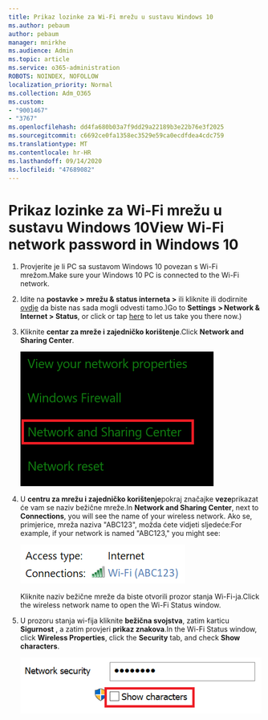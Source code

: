 ```yaml
---
title: Prikaz lozinke za Wi-Fi mrežu u sustavu Windows 10
ms.author: pebaum
author: pebaum
manager: mnirkhe
ms.audience: Admin
ms.topic: article
ms.service: o365-administration
ROBOTS: NOINDEX, NOFOLLOW
localization_priority: Normal
ms.collection: Adm_O365
ms.custom:
- "9001467"
- "3767"
ms.openlocfilehash: dd4fa680b03a7f9dd29a22189b3e22b76e3f2025
ms.sourcegitcommit: c6692ce0fa1358ec3529e59ca0ecdfdea4cdc759
ms.translationtype: MT
ms.contentlocale: hr-HR
ms.lasthandoff: 09/14/2020
ms.locfileid: "47689082"
---
```

# <a name="view-wi-fi-network-password-in-windows-10"></a><span data-ttu-id="16b19-102">Prikaz lozinke za Wi-Fi mrežu u sustavu Windows 10</span><span class="sxs-lookup"><span data-stu-id="16b19-102">View Wi-Fi network password in Windows 10</span></span>

1. <span data-ttu-id="16b19-103">Provjerite je li PC sa sustavom Windows 10 povezan s Wi-Fi mrežom.</span><span class="sxs-lookup"><span data-stu-id="16b19-103">Make sure your Windows 10 PC is connected to the Wi-Fi network.</span></span>

2. <span data-ttu-id="16b19-104">Idite na **postavke > mrežu & status interneta >** ili kliknite ili dodirnite [ovdje](ms-settings:network?activationSource=GetHelp) da biste nas sada mogli odvesti tamo.)</span><span class="sxs-lookup"><span data-stu-id="16b19-104">Go to **Settings  > Network & Internet  > Status**, or click or tap [here](ms-settings:network?activationSource=GetHelp) to let us take you there now.)</span></span>

3. <span data-ttu-id="16b19-105">Kliknite **centar za mreže i zajedničko korištenje**.</span><span class="sxs-lookup"><span data-stu-id="16b19-105">Click **Network and Sharing Center**.</span></span>

    ![Centar za mreže i zajedničko korištenje.](media/network-sharing-center.png)

4. <span data-ttu-id="16b19-107">U **centru za mrežu i zajedničko korištenje**pokraj značajke **veze**prikazat će vam se naziv bežične mreže.</span><span class="sxs-lookup"><span data-stu-id="16b19-107">In **Network and Sharing Center**, next to **Connections**, you will see the name of your wireless network.</span></span> <span data-ttu-id="16b19-108">Ako se, primjerice, mreža naziva "ABC123", možda ćete vidjeti sljedeće:</span><span class="sxs-lookup"><span data-stu-id="16b19-108">For example, if your network is named "ABC123," you might see:</span></span>

    ![Mrežne veze.](media/network-connections.png)

    <span data-ttu-id="16b19-110">Kliknite naziv bežične mreže da biste otvorili prozor stanja Wi-Fi-ja.</span><span class="sxs-lookup"><span data-stu-id="16b19-110">Click the wireless network name to open the Wi-Fi Status window.</span></span> 

5. <span data-ttu-id="16b19-111">U prozoru stanja wi-fija kliknite **bežična svojstva**, zatim karticu **Sigurnost** , a zatim provjeri **prikaz znakova**.</span><span class="sxs-lookup"><span data-stu-id="16b19-111">In the Wi-Fi Status window, click **Wireless Properties**, click the **Security** tab, and check **Show characters**.</span></span>

    ![Prikaz znakova Wi-Fi lozinke.](media/show-password-characters.png)

